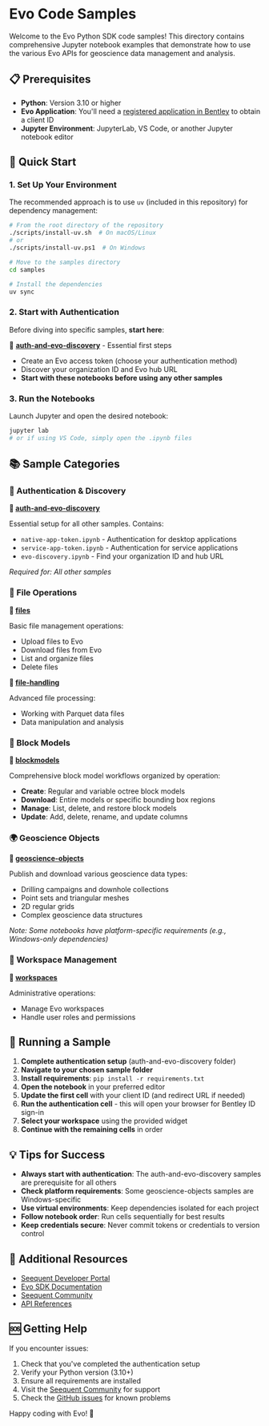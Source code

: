 # Evo Code Samples

Welcome to the Evo Python SDK code samples! This directory contains comprehensive Jupyter notebook examples that demonstrate how to use the various Evo APIs for geoscience data management and analysis.

## 📋 Prerequisites

- **Python**: Version 3.10 or higher
- **Evo Application**: You'll need a [registered application in Bentley](https://developer.bentley.com/register/?product=seequent-evo) to obtain a client ID
- **Jupyter Environment**: JupyterLab, VS Code, or another Jupyter notebook editor

## 🚀 Quick Start

### 1. Set Up Your Environment

The recommended approach is to use `uv` (included in this repository) for dependency management:

```bash
# From the root directory of the repository
./scripts/install-uv.sh  # On macOS/Linux
# or
./scripts/install-uv.ps1  # On Windows

# Move to the samples directory
cd samples

# Install the dependencies
uv sync
```

### 2. Start with Authentication

Before diving into specific samples, **start here**:

📁 **[auth-and-evo-discovery](auth-and-evo-discovery/)** - Essential first steps
- Create an Evo access token (choose your authentication method)
- Discover your organization ID and Evo hub URL
- **Start with these notebooks before using any other samples**

### 3. Run the Notebooks

Launch Jupyter and open the desired notebook:

```bash
jupyter lab
# or if using VS Code, simply open the .ipynb files
```

## 📚 Sample Categories

### 🔐 Authentication & Discovery
**📁 [auth-and-evo-discovery](auth-and-evo-discovery/)**

Essential setup for all other samples. Contains:
- `native-app-token.ipynb` - Authentication for desktop applications
- `service-app-token.ipynb` - Authentication for service applications  
- `evo-discovery.ipynb` - Find your organization ID and hub URL

*Required for: All other samples*

### 📁 File Operations
**📁 [files](files/)**

Basic file management operations:
- Upload files to Evo
- Download files from Evo
- List and organize files
- Delete files

**📁 [file-handling](file-handling/)**

Advanced file processing:
- Working with Parquet data files
- Data manipulation and analysis

### 🧊 Block Models
**📁 [blockmodels](blockmodels/)**

Comprehensive block model workflows organized by operation:
- **Create**: Regular and variable octree block models
- **Download**: Entire models or specific bounding box regions
- **Manage**: List, delete, and restore block models
- **Update**: Add, delete, rename, and update columns

### 🌍 Geoscience Objects
**📁 [geoscience-objects](geoscience-objects/)**

Publish and download various geoscience data types:
- Drilling campaigns and downhole collections
- Point sets and triangular meshes
- 2D regular grids
- Complex geoscience data structures

*Note: Some notebooks have platform-specific requirements (e.g., Windows-only dependencies)*

### 🏢 Workspace Management
**📁 [workspaces](workspaces/)**

Administrative operations:
- Manage Evo workspaces
- Handle user roles and permissions

## 🔧 Running a Sample

1. **Complete authentication setup** (auth-and-evo-discovery folder)
2. **Navigate to your chosen sample folder**
3. **Install requirements**: `pip install -r requirements.txt`
4. **Open the notebook** in your preferred editor
5. **Update the first cell** with your client ID (and redirect URL if needed)
6. **Run the authentication cell** - this will open your browser for Bentley ID sign-in
7. **Select your workspace** using the provided widget
8. **Continue with the remaining cells** in order

## 💡 Tips for Success

- **Always start with authentication**: The auth-and-evo-discovery samples are prerequisite for all others
- **Check platform requirements**: Some geoscience-objects samples are Windows-specific
- **Use virtual environments**: Keep dependencies isolated for each project
- **Follow notebook order**: Run cells sequentially for best results
- **Keep credentials secure**: Never commit tokens or credentials to version control

## 📖 Additional Resources

- [Seequent Developer Portal](https://developer.seequent.com/docs/guides/getting-started/quick-start-guide)
- [Evo SDK Documentation](../README.md)
- [Seequent Community](https://community.seequent.com/group/19-evo)
- [API References](https://developer.seequent.com/)

## 🆘 Getting Help

If you encounter issues:
1. Check that you've completed the authentication setup
2. Verify your Python version (3.10+)
3. Ensure all requirements are installed
4. Visit the [Seequent Community](https://community.seequent.com/group/19-evo) for support
5. Check the [GitHub issues](https://github.com/SeequentEvo/evo-python-sdk/issues) for known problems

Happy coding with Evo! 🎉
